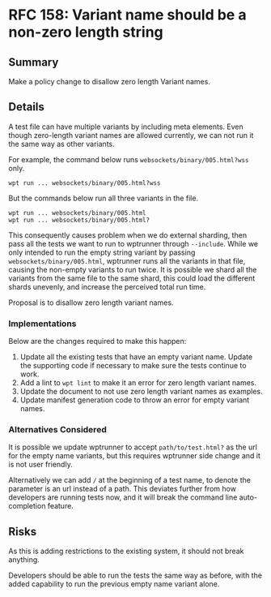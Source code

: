 # RFC 158: Variant name should be a non-zero length string

## Summary

Make a policy change to disallow zero length Variant names.

## Details

A test file can have multiple variants by including meta elements.
Even though zero-length variant names are allowed currently, we
can not run it the same way as other variants.

For example, the command below runs `websockets/binary/005.html?wss`
only.
```
wpt run ... websockets/binary/005.html?wss
```

But the commands below run all three variants in the file.
```
wpt run ... websockets/binary/005.html
wpt run ... websockets/binary/005.html?
```

This consequently causes problem when we do external sharding, then
pass all the tests we want to run to wptrunner through `--include`.
While we only intended to run the empty string variant by passing
`websockets/binary/005.html`, wptrunner runs all the variants in
that file, causing the non-empty variants to run twice. It is
possible we shard all the variants from the same file to the same
shard, this could load the different shards unevenly, and increase
the perceived total run time.

Proposal is to disallow zero length variant names.

### Implementations

Below are the changes required to make this happen:
1. Update all the existing tests that have an empty variant name. Update
the supporting code if necessary to make sure the tests continue to
work.
2. Add a lint to `wpt lint` to make it an error for zero length variant
names.
3. Update the document to not use zero length variant names as examples.
4. Update manifest generation code to throw an error for empty variant
names.

### Alternatives Considered

It is possible we update wptrunner to accept `path/to/test.html?` as the
url for the empty name variants, but this requires wptrunner side change
and it is not user friendly.

Alternatively we can add `/` at the beginning of a test name, to denote
the parameter is an url instead of a path. This deviates further from
how developers are running tests now, and it will break the command line
auto-completion feature.

## Risks

As this is adding restrictions to the existing system, it should not break
anything.

Developers should be able to run the tests the same way as before, with
the added capability to run the previous empty name variant alone.

